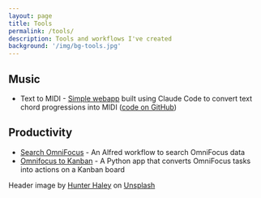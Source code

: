 ```yaml
---
layout: page
title: Tools
permalink: /tools/
description: Tools and workflows I've created
background: '/img/bg-tools.jpg'
---
```


## Music

- Text to MIDI - [Simple webapp](/tools/text-to-midi/index.html) built using Claude Code to convert text chord progressions into MIDI ([code on GitHub](https://github.com/rhydlewis/text-to-midi))

## Productivity

- [Search OmniFocus](https://github.com/rhydlewis/alfred-search-omnifocus) - An Alfred workflow to search OmniFocus data
- [Omnifocus to Kanban](https://github.com/rhydlewis/omnifocus-to-kanban) - A Python app that converts OmniFocus tasks into actions on a Kanban board

<span class="caption">
Header image by <a href="https://unsplash.com/@hnhmarketing?utm_content=creditCopyText&utm_medium=referral&utm_source=unsplash">Hunter Haley</a> on <a href="https://unsplash.com/photos/four-handheld-tools-on-board-s8OO2-t-HmQ?utm_content=creditCopyText&utm_medium=referral&utm_source=unsplash">Unsplash</a>
</span>